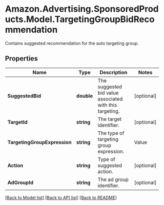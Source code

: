 # Amazon.Advertising.SponsoredProducts.Model.TargetingGroupBidRecommendation
Contains suggested recommendation for the auto targeting group.

## Properties

Name | Type | Description | Notes
------------ | ------------- | ------------- | -------------
**SuggestedBid** | **double** | The suggested bid value associated with this targeting. | [optional] 
**TargetId** | **string** | The target identifier. | [optional] 
**TargetingGroupExpression** | **string** | The type of targeting group expression. | Value | Description | | - -- | - -- | | &#x60;LOOSE_MATCH&#x60; | This will show your ad to shoppers who use search terms loosely related to your products.| | &#x60;CLOSE_MATCH&#x60; | This will show your ad to shoppers who use search terms closely related to your products.| | &#x60;COMPLEMENTS&#x60; | This will show your ad to shoppers who view the detail pages of products that complement your product.| | &#x60;SUBSTITUTES&#x60; | This will show your ad to shoppers who use detail pages of products similar to yours.| | [optional] 
**Action** | **string** | Type of suggested action. | [optional] 
**AdGroupId** | **string** | The ad group identifier. | [optional] 

[[Back to Model list]](../README.md#documentation-for-models) [[Back to API list]](../README.md#documentation-for-api-endpoints) [[Back to README]](../README.md)

